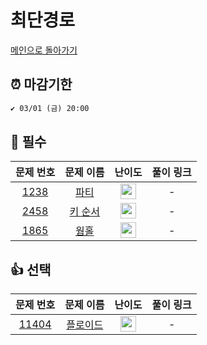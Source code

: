 # 최단경로

[메인으로 돌아가기](https://github.com/ruruisryu/Python_algorithm)

## ⏰ 마감기한
```html
✔️ 03/01 (금) 20:00
```


## 🙏 필수

|                                  문제 번호                                   |                                  문제 이름                                  |                                        난이도                                         |  풀이 링크  | 
|:------------------------------------------------------------------------:|:-----------------------------------------------------------------------:|:----------------------------------------------------------------------------------:| :-------: | 
| <a href="https://www.acmicpc.net/problem/1238" target="_blank">1238</a>  |  <a href="https://www.acmicpc.net/problem/1238" target="_blank">파티</a>  | <img height="25px" width="25px" src="https://static.solved.ac/tier_small/13.svg"/> |  -  |  
| <a href="https://www.acmicpc.net/problem/2458" target="_blank">2458</a> | <a href="https://www.acmicpc.net/problem/2458" target="_blank">키 순서</a> | <img height="25px" width="25px" src="https://static.solved.ac/tier_small/13.svg"/> |  - | 
| <a href="https://www.acmicpc.net/problem/1865" target="_blank">1865</a> |  <a href="https://www.acmicpc.net/problem/1865" target="_blank">웜홀</a>  | <img height="25px" width="25px" src="https://static.solved.ac/tier_small/13.svg"/> |  -  | 



## 👍 선택

|                                  문제 번호                                   |                                  문제 이름                                   |                                        난이도                                         |  풀이 링크  | 
|:------------------------------------------------------------------------:|:------------------------------------------------------------------------:|:----------------------------------------------------------------------------------:| :-------: | 
| <a href="https://www.acmicpc.net/problem/11404" target="_blank">11404</a> | <a href="https://www.acmicpc.net/problem/11404" target="_blank">플로이드</a> | <img height="25px" width="25px" src="https://static.solved.ac/tier_small/12.svg"/> |  -  |